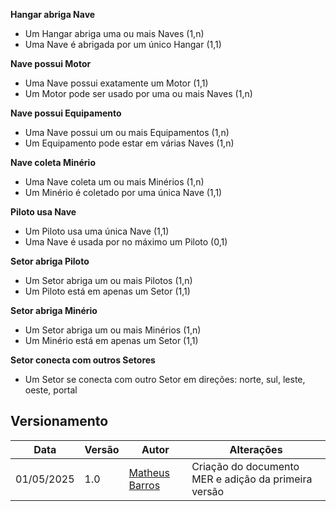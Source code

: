 
**Hangar abriga Nave**  
- Um Hangar abriga uma ou mais Naves (1,n)  
- Uma Nave é abrigada por um único Hangar (1,1)

**Nave possui Motor**  
- Uma Nave possui exatamente um Motor (1,1)  
- Um Motor pode ser usado por uma ou mais Naves (1,n)

**Nave possui Equipamento**  
- Uma Nave possui um ou mais Equipamentos (1,n)  
- Um Equipamento pode estar em várias Naves (1,n)

**Nave coleta Minério**  
- Uma Nave coleta um ou mais Minérios (1,n)  
- Um Minério é coletado por uma única Nave (1,1)

**Piloto usa Nave**  
- Um Piloto usa uma única Nave (1,1)  
- Uma Nave é usada por no máximo um Piloto (0,1)

**Setor abriga Piloto**  
- Um Setor abriga um ou mais Pilotos (1,n)  
- Um Piloto está em apenas um Setor (1,1)

**Setor abriga Minério**  
- Um Setor abriga um ou mais Minérios (1,n)  
- Um Minério está em apenas um Setor (1,1)

**Setor conecta com outros Setores**  
- Um Setor se conecta com outro Setor em direções: norte, sul, leste, oeste, portal


## Versionamento

| Data       | Versão | Autor       | Alterações                        |
|------------|--------|-------------|-----------------------------------|
| 01/05/2025 | 1.0    | [Matheus Barros](https://github.com/Ninja-Haiyai) | Criação do documento MER e adição da primeira versão|
